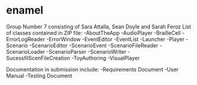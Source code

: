 # enamel
Group Number 7 consisting of Sara Attalla, Sean Doyle and Sarah Feroz 
List of classes contained in ZIP file: 
-AboutTheApp
-AudioPlayer
-BrailleCell
-ErrorLogReader
-ErrorWindow
-EventEditor
-EventList
-Launcher
-Player
-Scenario
-ScenarioEditor
-ScenarioEvent
-ScenarioFileReader
-ScenarioLoader
-ScenarioParser
-ScenarioWriter
-SucessfilScenFileCreation
-ToyAuthoring
-VisualPlayer

Documentation in submission include: 
-Requirements Document
-User Manual 
-Testing Document

